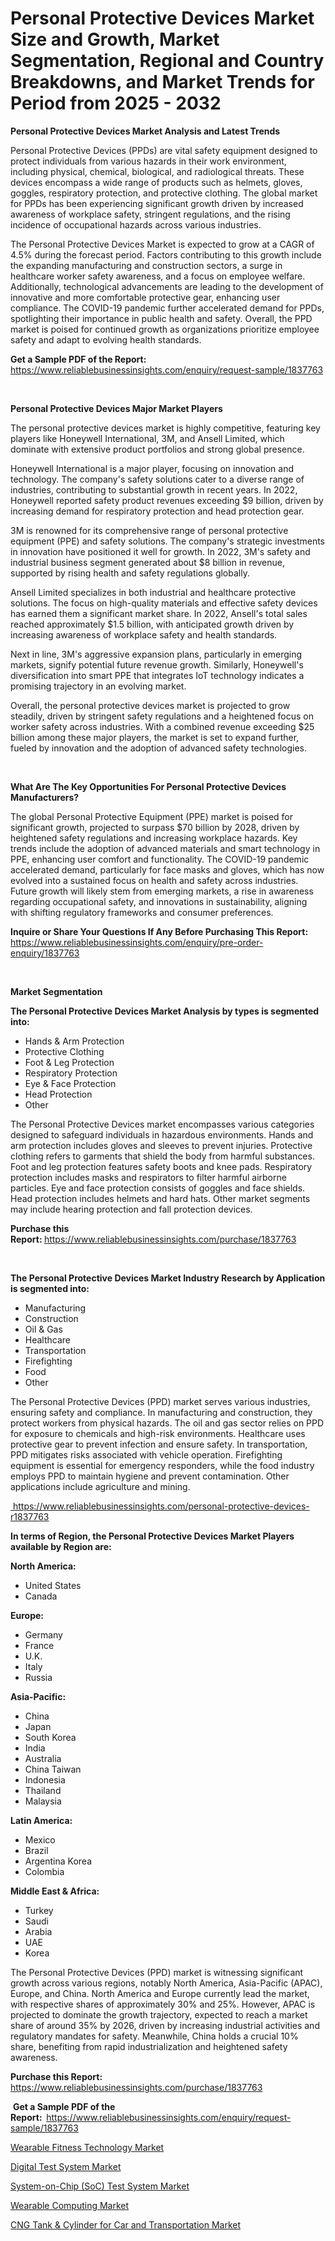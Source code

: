<p><h1>Personal Protective Devices Market Size and Growth, Market Segmentation, Regional and Country Breakdowns, and Market Trends for Period from 2025 -  2032</h1></p><p><strong>Personal Protective Devices Market Analysis and Latest Trends</strong></p>
<p><p>Personal Protective Devices (PPDs) are vital safety equipment designed to protect individuals from various hazards in their work environment, including physical, chemical, biological, and radiological threats. These devices encompass a wide range of products such as helmets, gloves, goggles, respiratory protection, and protective clothing. The global market for PPDs has been experiencing significant growth driven by increased awareness of workplace safety, stringent regulations, and the rising incidence of occupational hazards across various industries.</p><p>The Personal Protective Devices Market is expected to grow at a CAGR of 4.5% during the forecast period. Factors contributing to this growth include the expanding manufacturing and construction sectors, a surge in healthcare worker safety awareness, and a focus on employee welfare. Additionally, technological advancements are leading to the development of innovative and more comfortable protective gear, enhancing user compliance. The COVID-19 pandemic further accelerated demand for PPDs, spotlighting their importance in public health and safety. Overall, the PPD market is poised for continued growth as organizations prioritize employee safety and adapt to evolving health standards.</p></p>
<p><strong>Get a Sample PDF of the Report:&nbsp;</strong> <a href="https://www.reliablebusinessinsights.com/enquiry/request-sample/1837763?utm_campaign=1113&utm_medium=2&utm_source=Github&utm_content=ia&utm_term=04042025&utm_id=personal-protective-devices">https://www.reliablebusinessinsights.com/enquiry/request-sample/1837763</a></p>
<p>&nbsp;</p>
<p><strong>Personal Protective Devices Major Market Players</strong></p>
<p><p>The personal protective devices market is highly competitive, featuring key players like Honeywell International, 3M, and Ansell Limited, which dominate with extensive product portfolios and strong global presence. </p><p>Honeywell International is a major player, focusing on innovation and technology. The company's safety solutions cater to a diverse range of industries, contributing to substantial growth in recent years. In 2022, Honeywell reported safety product revenues exceeding $9 billion, driven by increasing demand for respiratory protection and head protection gear.</p><p>3M is renowned for its comprehensive range of personal protective equipment (PPE) and safety solutions. The company's strategic investments in innovation have positioned it well for growth. In 2022, 3M's safety and industrial business segment generated about $8 billion in revenue, supported by rising health and safety regulations globally.</p><p>Ansell Limited specializes in both industrial and healthcare protective solutions. The focus on high-quality materials and effective safety devices has earned them a significant market share. In 2022, Ansell's total sales reached approximately $1.5 billion, with anticipated growth driven by increasing awareness of workplace safety and health standards.</p><p>Next in line, 3M's aggressive expansion plans, particularly in emerging markets, signify potential future revenue growth. Similarly, Honeywell's diversification into smart PPE that integrates IoT technology indicates a promising trajectory in an evolving market. </p><p>Overall, the personal protective devices market is projected to grow steadily, driven by stringent safety regulations and a heightened focus on worker safety across industries. With a combined revenue exceeding $25 billion among these major players, the market is set to expand further, fueled by innovation and the adoption of advanced safety technologies.</p></p>
<p>&nbsp;</p>
<p><strong>What Are The Key Opportunities For Personal Protective Devices Manufacturers?</strong></p>
<p><p>The global Personal Protective Equipment (PPE) market is poised for significant growth, projected to surpass $70 billion by 2028, driven by heightened safety regulations and increasing workplace hazards. Key trends include the adoption of advanced materials and smart technology in PPE, enhancing user comfort and functionality. The COVID-19 pandemic accelerated demand, particularly for face masks and gloves, which has now evolved into a sustained focus on health and safety across industries. Future growth will likely stem from emerging markets, a rise in awareness regarding occupational safety, and innovations in sustainability, aligning with shifting regulatory frameworks and consumer preferences.</p></p>
<p><strong>Inquire or Share Your Questions If Any Before Purchasing This Report:</strong> <a href="https://www.reliablebusinessinsights.com/enquiry/pre-order-enquiry/1837763?utm_campaign=1113&utm_medium=2&utm_source=Github&utm_content=ia&utm_term=04042025&utm_id=personal-protective-devices">https://www.reliablebusinessinsights.com/enquiry/pre-order-enquiry/1837763</a></p>
<p>&nbsp;</p>
<p><strong>Market Segmentation</strong></p>
<p><strong>The Personal Protective Devices Market Analysis by types is segmented into:</strong></p>
<p><ul><li>Hands & Arm Protection</li><li>Protective Clothing</li><li>Foot & Leg Protection</li><li>Respiratory Protection</li><li>Eye & Face Protection</li><li>Head Protection</li><li>Other</li></ul></p>
<p><p>The Personal Protective Devices market encompasses various categories designed to safeguard individuals in hazardous environments. Hands and arm protection includes gloves and sleeves to prevent injuries. Protective clothing refers to garments that shield the body from harmful substances. Foot and leg protection features safety boots and knee pads. Respiratory protection includes masks and respirators to filter harmful airborne particles. Eye and face protection consists of goggles and face shields. Head protection includes helmets and hard hats. Other market segments may include hearing protection and fall protection devices.</p></p>
<p><strong>Purchase this Report:&nbsp;</strong><a href="https://www.reliablebusinessinsights.com/purchase/1837763?utm_campaign=1113&utm_medium=2&utm_source=Github&utm_content=ia&utm_term=04042025&utm_id=personal-protective-devices">https://www.reliablebusinessinsights.com/purchase/1837763</a></p>
<p>&nbsp;</p>
<p><strong>The Personal Protective Devices Market Industry Research by Application is segmented into:</strong></p>
<p><ul><li>Manufacturing</li><li>Construction</li><li>Oil & Gas</li><li>Healthcare</li><li>Transportation</li><li>Firefighting</li><li>Food</li><li>Other</li></ul></p>
<p><p>The Personal Protective Devices (PPD) market serves various industries, ensuring safety and compliance. In manufacturing and construction, they protect workers from physical hazards. The oil and gas sector relies on PPD for exposure to chemicals and high-risk environments. Healthcare uses protective gear to prevent infection and ensure safety. In transportation, PPD mitigates risks associated with vehicle operation. Firefighting equipment is essential for emergency responders, while the food industry employs PPD to maintain hygiene and prevent contamination. Other applications include agriculture and mining.</p></p>
<p><a href="https://www.reliablebusinessinsights.com/personal-protective-devices-r1837763?utm_campaign=1113&utm_medium=2&utm_source=Github&utm_content=ia&utm_term=04042025&utm_id=personal-protective-devices">&nbsp;https://www.reliablebusinessinsights.com/personal-protective-devices-r1837763</a></p>
<p><strong>In terms of Region, the Personal Protective Devices Market Players available by Region are:</strong></p>
<p>
    <p> <strong> North America: </strong>
        <ul>
            <li>United States</li>
            <li>Canada</li>
        </ul>
        </p> 
    <p> <strong> Europe: </strong>
        <ul>
            <li>Germany</li>
            <li>France</li>
            <li>U.K.</li>
            <li>Italy</li>
            <li>Russia</li>
        </ul>
        </p> 
    <p> <strong> Asia-Pacific: </strong>
        <ul>
            <li>China</li>
            <li>Japan</li>
            <li>South Korea</li>
            <li>India</li>
            <li>Australia</li>
            <li>China Taiwan</li>
            <li>Indonesia</li>
            <li>Thailand</li>
            <li>Malaysia</li>
        </ul>
        </p> 
    <p> <strong> Latin America: </strong>
        <ul>
            <li>Mexico</li>
            <li>Brazil</li>
            <li>Argentina Korea</li>
            <li>Colombia</li>
        </ul>
        </p> 
    <p> <strong> Middle East & Africa: </strong>
        <ul>
            <li>Turkey</li>
            <li>Saudi</li>
            <li>Arabia</li>
            <li>UAE</li>
            <li>Korea</li>
        </ul>
    </p>
    </p>
<p><p>The Personal Protective Devices (PPD) market is witnessing significant growth across various regions, notably North America, Asia-Pacific (APAC), Europe, and China. North America and Europe currently lead the market, with respective shares of approximately 30% and 25%. However, APAC is projected to dominate the growth trajectory, expected to reach a market share of around 35% by 2026, driven by increasing industrial activities and regulatory mandates for safety. Meanwhile, China holds a crucial 10% share, benefiting from rapid industrialization and heightened safety awareness.</p></p>
<p><strong>Purchase this Report: </strong><a href="https://www.reliablebusinessinsights.com/purchase/1837763?utm_campaign=1113&utm_medium=2&utm_source=Github&utm_content=ia&utm_term=04042025&utm_id=personal-protective-devices">https://www.reliablebusinessinsights.com/purchase/1837763</a></p>
<p>&nbsp;<strong>Get a Sample PDF of the Report:&nbsp;&nbsp;</strong><a href="https://www.reliablebusinessinsights.com/enquiry/request-sample/1837763?utm_campaign=1113&utm_medium=2&utm_source=Github&utm_content=ia&utm_term=04042025&utm_id=personal-protective-devices">https://www.reliablebusinessinsights.com/enquiry/request-sample/1837763</a></p>
<p><strong></strong></p>
<p><p><a href="https://github.com/edderkoliso1/Market-Research-Report-List-1/blob/main/wearable-fitness-technology-market.md?utm_campaign=1113&utm_medium=2&utm_source=Github&utm_content=ia&utm_term=04042025&utm_id=personal-protective-devices">Wearable Fitness Technology Market</a></p><p><a href="https://www.linkedin.com/pulse/projected-growth-digital-test-system-market-147-cagr-q8lgc?utm_campaign=1113&utm_medium=2&utm_source=Github&utm_content=ia&utm_term=04042025&utm_id=personal-protective-devices">Digital Test System Market</a></p><p><a href="https://www.linkedin.com/pulse/latest-trends-applications-growth-forecast-global-system-on-chip-clr6c?utm_campaign=1113&utm_medium=2&utm_source=Github&utm_content=ia&utm_term=04042025&utm_id=personal-protective-devices">System-on-Chip (SoC) Test System Market</a></p><p><a href="https://github.com/sarialahipff/Market-Research-Report-List-1/blob/main/wearable-computing-market.md?utm_campaign=1113&utm_medium=2&utm_source=Github&utm_content=ia&utm_term=04042025&utm_id=personal-protective-devices">Wearable Computing Market</a></p><p><a href="https://www.linkedin.com/pulse/market-size-scope-cng-tank-cylinder-car-transportation-mx40c?utm_campaign=1113&utm_medium=2&utm_source=Github&utm_content=ia&utm_term=04042025&utm_id=personal-protective-devices">CNG Tank & Cylinder for Car and Transportation Market</a></p></p>